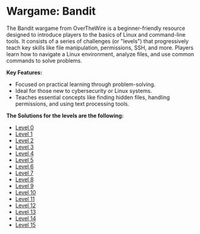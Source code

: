 # Wargame: Bandit

The Bandit wargame from OverTheWire is a beginner-friendly resource designed to introduce players to the basics of Linux and command-line tools. It consists of a series of challenges (or "levels") that progressively teach key skills like file manipulation, permissions, SSH, and more. Players learn how to navigate a Linux environment, analyze files, and use common commands to solve problems.

**Key Features:**

- Focused on practical learning through problem-solving.
- Ideal for those new to cybersecurity or Linux systems.
- Teaches essential concepts like finding hidden files, handling permissions, and using text processing tools.

**The Solutions for the levels are the following:**

- [Level 0](https://github.com/Cristian5tarellas/Wargames/blob/Bandit/Bandit/Level_0.md)
- [Level 1](https://github.com/Cristian5tarellas/Wargames/blob/Bandit/Bandit/Level_01.md)
- [Level 2](https://github.com/Cristian5tarellas/Wargames/blob/Bandit/Bandit/Level_02.md)
- [Level 3](https://github.com/Cristian5tarellas/Wargames/blob/Bandit/Bandit/Level_03.md)
- [Level 4](https://github.com/Cristian5tarellas/Wargames/blob/Bandit/Bandit/Level_04.md)
- [Level 5](https://github.com/Cristian5tarellas/Wargames/blob/Bandit/Bandit/Level_05.md)
- [Level 6](https://github.com/Cristian5tarellas/Wargames/blob/Bandit/Bandit/Level_06.md)
- [Level 7](https://github.com/Cristian5tarellas/Wargames/blob/Bandit/Bandit/Level_07.md)
- [Level 8](https://github.com/Cristian5tarellas/Wargames/blob/Bandit/Bandit/Level_08.md)
- [Level 9](https://github.com/Cristian5tarellas/Wargames/blob/Bandit/Bandit/Level_09.md)
- [Level 10](https://github.com/Cristian5tarellas/Wargames/blob/Bandit/Bandit/Level_10.md)
- [Level 11](https://github.com/Cristian5tarellas/Wargames/blob/Bandit/Bandit/Level_11.md)
- [Level 12](https://github.com/Cristian5tarellas/Wargames/blob/Bandit/Bandit/Level_12.md)
- [Level 13](https://github.com/Cristian5tarellas/Wargames/blob/Bandit/Bandit/Level_03.md)
- [Level 14](https://github.com/Cristian5tarellas/Wargames/blob/Bandit/Bandit/Level_03.md)
- [Level 15](https://github.com/Cristian5tarellas/Wargames/blob/Bandit/Bandit/Level_03.md)

